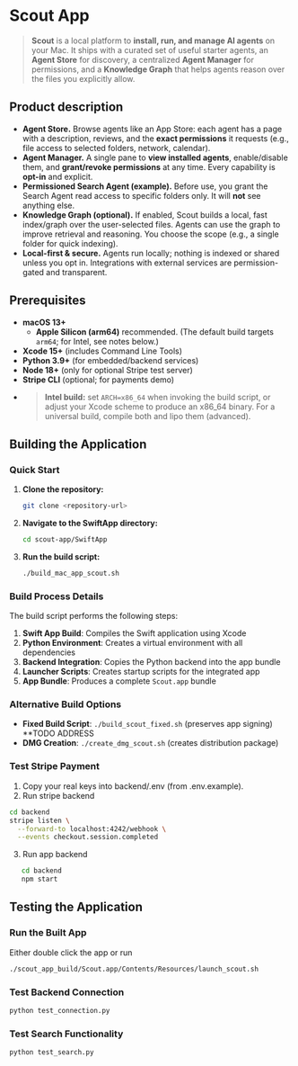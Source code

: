 # Scout App
> **Scout** is a local platform to **install, run, and manage AI agents** on your Mac. It ships with a curated set of useful starter agents, an **Agent Store** for discovery, a centralized **Agent Manager** for permissions, and a **Knowledge Graph** that helps agents reason over the files you explicitly allow.


## Product description

- **Agent Store.** Browse agents like an App Store: each agent has a page with a description, reviews, and the **exact permissions** it requests (e.g., file access to selected folders, network, calendar).  
- **Agent Manager.** A single pane to **view installed agents**, enable/disable them, and **grant/revoke permissions** at any time. Every capability is **opt-in** and explicit.  
- **Permissioned Search Agent (example).** Before use, you grant the Search Agent read access to specific folders only. It will **not** see anything else.  
- **Knowledge Graph (optional).** If enabled, Scout builds a local, fast index/graph over the user-selected files. Agents can use the graph to improve retrieval and reasoning. You choose the scope (e.g., a single folder for quick indexing).  
- **Local-first & secure.** Agents run locally; nothing is indexed or shared unless you opt in. Integrations with external services are permission-gated and transparent.

## Prerequisites

- **macOS 13+**  
  - **Apple Silicon (arm64)** recommended. (The default build targets `arm64`; for Intel, see notes below.)
- **Xcode 15+** (includes Command Line Tools)
- **Python 3.9+** (for embedded/backend services)
- **Node 18+** (only for optional Stripe test server)
- **Stripe CLI** (optional; for payments demo)
- > **Intel build:** set `ARCH=x86_64` when invoking the build script, or adjust your Xcode scheme to produce an x86_64 binary. For a universal build, compile both and lipo them (advanced).


## Building the Application

### Quick Start

1. **Clone the repository:**
   ```bash
   git clone <repository-url>
   ```

2. **Navigate to the SwiftApp directory:**
   ```bash
   cd scout-app/SwiftApp
   ```

3. **Run the build script:**
   ```bash
   ./build_mac_app_scout.sh
   ```

### Build Process Details

The build script performs the following steps:

1. **Swift App Build**: Compiles the Swift application using Xcode
2. **Python Environment**: Creates a virtual environment with all dependencies
3. **Backend Integration**: Copies the Python backend into the app bundle
4. **Launcher Scripts**: Creates startup scripts for the integrated app
5. **App Bundle**: Produces a complete `Scout.app` bundle

### Alternative Build Options

- **Fixed Build Script**: `./build_scout_fixed.sh` (preserves app signing) **TODO ADDRESS
- **DMG Creation**: `./create_dmg_scout.sh` (creates distribution package)

### Test Stripe Payment

1. Copy your real keys into backend/.env (from .env.example).
2. Run stripe backend
```bash
cd backend
stripe listen \
  --forward-to localhost:4242/webhook \
  --events checkout.session.completed
```


3. Run app backend
```bash
   cd backend
   npm start
```

## Testing the Application

### Run the Built App
Either double click the app or run
```bash
./scout_app_build/Scout.app/Contents/Resources/launch_scout.sh
```

### Test Backend Connection
```bash
python test_connection.py
```

### Test Search Functionality
```bash
python test_search.py
```

